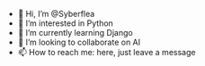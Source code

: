 - 👋 Hi, I’m @Syberflea
- 👀 I’m interested in Python
- 🌱 I’m currently learning Django
- 💞️ I’m looking to collaborate on AI
- 📫 How to reach me: here, just leave a message

<!---
syberflea/syberflea is a ✨ special ✨ repository because its `README.md` (this file) appears on your GitHub profile.
You can click the Preview link to take a look at your changes.
--->
